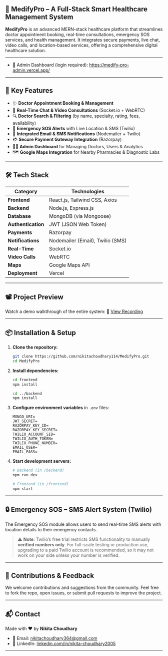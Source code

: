 ## 🏥 MedifyPro – A Full-Stack Smart Healthcare Management System

**MedifyPro** is an advanced MERN-stack healthcare platform that streamlines doctor appointment booking, real-time consultations, emergency SOS services, and health management. It integrates secure payments, live chat, video calls, and location-based services, offering a comprehensive digital healthcare solution.

---

+ 🔐 Admin Dashboard (login required): https://medify-pro-admin.vercel.app/
  
---

## 🚀 Key Features

- 🩺 **Doctor Appointment Booking & Management**
- 💬 **Real-Time Chat & Video Consultations** (Socket.io + WebRTC)
- 🔍 **Doctor Search & Filtering** (by name, specialty, rating, fees, availability)
- 🚨 **Emergency SOS Alerts** with Live Location & SMS (Twilio)
- 📧 **Integrated Email & SMS Notifications** (Nodemailer + Twilio)
- 💳 **Secure Payment Gateway Integration** (Razorpay)
- 🧑‍⚕️ **Admin Dashboard** for Managing Doctors, Users & Analytics
- 🗺️ **Google Maps Integration** for Nearby Pharmacies & Diagnostic Labs

---

## 🛠️ Tech Stack

| Category         | Technologies |
|------------------|--------------|
| **Frontend**     | React.js, Tailwind CSS, Axios |
| **Backend**      | Node.js, Express.js |
| **Database**     | MongoDB (via Mongoose) |
| **Authentication** | JWT (JSON Web Token) |
| **Payments**     | Razorpay |
| **Notifications**| Nodemailer (Email), Twilio (SMS) |
| **Real-Time**    | Socket.io |
| **Video Calls**  | WebRTC |
| **Maps**         | Google Maps API |
| **Deployment**   | Vercel |



---
## 📽️ Project Preview
 Watch a demo walkthrough of the entire system:
🔗 [View Recording](https://drive.google.com/file/d/1vRnheXZJRMMIgX5egjSzOk22RPW-_Ou8/view?usp=sharing)


---

## 📦 Installation & Setup

1. **Clone the repository:**
   ```bash
   git clone https://github.com/nikitachoudhary114/MedifyPro.git
   cd MedifyPro
   ```

2. **Install dependencies:**
   ```bash
   cd frontend     
   npm install

   cd ../backend   
   npm install
   ```

3. **Configure environment variables** in `.env` files:
   ```env
   MONGO_URI=
   JWT_SECRET=
   RAZORPAY_KEY_ID=
   RAZORPAY_KEY_SECRET=
   TWILIO_ACCOUNT_SID=
   TWILIO_AUTH_TOKEN=
   TWILIO_PHONE_NUMBER=
   EMAIL_USER=
   EMAIL_PASS=
   ```

4. **Start development servers:**
   ```bash
   # Backend (in /backend)
   npm run dev

   # Frontend (in /frontend)
   npm start
   ```

---

## 🔒 Emergency SOS – SMS Alert System (Twilio)

The Emergency SOS module allows users to send real-time SMS alerts with location details to their emergency contacts.

> ⚠️ **Note**: Twilio’s free trial restricts SMS functionality to manually **verified numbers only**. For full-scale testing or production use, upgrading to a paid Twilio account is recommended, so it may not work on your side unless your number is verified.

---

## 🙌 Contributions & Feedback

We welcome contributions and suggestions from the community. Feel free to fork the repo, open issues, or submit pull requests to improve the project.

---

## 📬 Contact

Made with ❤️ by **Nikita Choudhary**

- 📧 Email: [nikitachoudhary364@gmail.com](mailto:nikitachoudhary364@gmail.com)  
- 🔗 LinkedIn: [linkedin.com/in/nikita-choudhary2005](https://www.linkedin.com/in/nikita-choudhary2005/)

---

